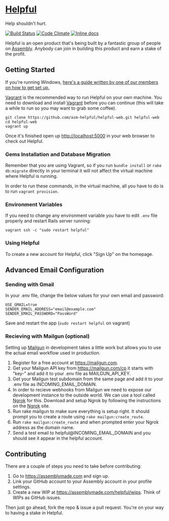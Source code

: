 # [Helpful](http://helpful.io)
Help shouldn't hurt.

[![Build Status](https://travis-ci.org/asm-helpful/helpful-web.png?branch=master)](https://travis-ci.org/asm-helpful/helpful-web)
[![Code Climate](https://codeclimate.com/github/support-foo/web.png)](https://codeclimate.com/github/support-foo/web)
[![Inline docs](http://inch-ci.org/github/asm-helpful/helpful-web.png)](http://inch-ci.org/github/asm-helpful/helpful-web)

Helpful is an open product that's being built by a fantastic group of people on [Assembly](https://assemblymade.com/helpful). Anybody can join in building this product and earn a stake of the profit.


## Getting Started

If you're running Windows, [here's a guide written by one of our members on how to get set up.](https://github.com/asm-helpful/helpful-web/blob/master/docs/getting_started_on_windows.md)

[Vagrant](http://vagrantup.com) is the recommended way to run Helpful on your own machine. You need to download and install [Vagrant](http://vagrantup.com/downloads) before you can continue (this will take a while to run so you may want to grab some coffee).

    git clone https://github.com/asm-helpful/helpful-web.git helpful-web
    cd helpful-web
    vagrant up

Once it's finished open up [http://localhost:5000](http://localhost:5000) in your web browser to check out Helpful.

### Gems Installation and Database Migration

Remember that you are using Vagrant, so if you run ```bundle install``` or ```rake db:migrate``` directly in your terminal it will not affect the virtual machine where Helpful is running.

In order to run these commands, in the virtual machine, all you have to do is to run ```vagrant provision```.


### Environment Variables

If you need to change any environment variable you have to edit ```.env``` file properly and restart Rails server running:

    vagrant ssh -c "sudo restart helpful"

### Using Helpful

To create a new account for Helpful, click "Sign Up" on the homepage.


## Advanced Email Configuration

### Sending with Gmail

In your .env file, change the below values for your own email and
password:

    USE_GMAIL=true
    SENDER_EMAIL_ADDRESS="email@example.com"
    SENDER_EMAIL_PASSWORD="PassWord"

Save and restart the app (`sudo restart helpful` on vagrant)


### Recieving with Mailgun (optional)

Setting up [Mailgun](http://mailgun.com) in development takes a little work but allows you to use the
actual email workflow used in production.

1. Register for a free account at https://mailgun.com.
2. Get your Mailgun API key from https://mailgun.com/cp it starts with "key-"
and add it to your .env file as MAILGUN_API_KEY.
4. Get your Mailgun test subdomain from the same page and add it to your .env
file as INCOMING_EMAIL_DOMAIN.
5. In order to recieve webhooks from Mailgun we need to expose our development
instance to the outside world. We can use a tool called
[Ngrok](http://ngrok.com) for this. Download and setup Ngrok by following the
instructions on the [Ngrok](http://ngrok.com) site.
6. Run rake mailgun to make sure everything is setup right. It should prompt you
to create a route using `rake mailgun:create_route`.
7. Run `rake mailgun:create_route` and when prompted enter your Ngrok address
as the domain name.
8. Send a test email to helpful@INCOMING_EMAIL_DOMAIN and you should see it
appear in the helpful account.


## Contributing

There are a couple of steps you need to take before contributing:

1. Go to https://assemblymade.com and sign up.
2. Link your GitHub account to your Assembly account in your profile settings.
3. Create a new WIP at https://assemblymade.com/helpful/wips. Think of WIPs as GitHub issues.

Then just go ahead, fork the repo & issue a pull request. You're on your way to having a stake in Helpful.
